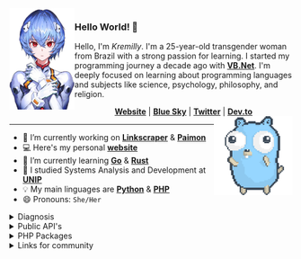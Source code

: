 <img align="left" height="180px" align="right" src="rei-ayanami.png" alt="rei-ayanami avatar" />

<h3>Hello World! 👋</h3>

Hello, I'm *Kremilly*. I'm a 25-year-old transgender woman from Brazil with a strong passion for learning. I started my programming journey a decade ago with [**VB.Net**](https://en.wikipedia.org/wiki/Visual_Basic_(.NET)). I'm deeply focused on learning about programming languages and subjects like science, psychology, philosophy, and religion.

<div align="center">
  <b><a href="https://kremilly.com">Website</a></b> | 
  <b><a href="https://bsky.app/profile/kremilly.bsky.social">Blue Sky</a></b> | 
  <b><a href="https://twitter.com/import_kremilly">Twitter</a></b> | 
  <b><a href="https://dev.to/kremilly">Dev.to</a></b>
</div>

<img align="right" width="140px" src="dancing-gopher.gif" alt="gopher dancing" />

<!--<img align="right" src="https://github-readme-stats.vercel.app/api/top-langs/?username=kremilly&layout=donut&theme=transparent&hide_border=true&hide=css" />-->

<hr>

- 🔭 I’m currently working on [**Linkscraper**](https://github.com/Kremilly/linkscraper) & [**Paimon**](https://github.com/AgiosLux/Paimon)
- 💻 Here's my personal [**website**](https://kremilly.com)
- 🌱 I’m currently learning [**Go**](https://go.dev) & [**Rust**](https://rust-lang.com)
- 🏫 I studied Systems Analysis and Development at [**UNIP**](http://www.unip.br)
- 💡 My main linguages are [**Python**](https://python.org) & [**PHP**](https://php.net)
- 😄 Pronouns: `She/Her`
<!--- ⚡ Fun fact: I learned to program to forget an ex-girlfriend I had when I was 15 years old.-->

<details>
  <summary>Diagnosis</summary>
  
  <ul>
    <li>
      <b><a href="https://en.wikipedia.org/wiki/Cerebral_palsy">Cerebal Palsy spastic quadriplegia (CID G 80.0)</a></b>
    </li>
    <li>
      <b><a href="https://en.wikipedia.org/wiki/Muscular_dystrophy">Muscular Distrophy (CID G 71.0)</a></b>
    </li>
    <li>
      <b><a href="https://en.wikipedia.org/wiki/Bipolar_disorder">Bipolar Disorder (CID F 31)</a></b>
    </li>
    <li>
      <b><a href="https://en.wikipedia.org/wiki/Autism_spectrum">Autism spectrum (CID 6A02.0)</a></b>
    </li>
  </ul>
</details>

<details>
  <summary>Public API's</summary>
  
  <ul>
    <li>
      <b><a href="https://github.com/AgiosLux/pdfThumb">pdfThumb</a></b>
    </li>
    <li>
      <b><a href="https://github.com/kremilly/ghPinnedAPI">ghPinnedAPI</a></b>
    </li>
  </ul>
</details>

<details>
  <summary>PHP Packages</summary>
  
  <ul>
    <li>
      <b><a href="https://github.com/AgiosLux/phpRouter">phpRouter</a></b>
    </li>
  </ul>
</details>

<details>
  <summary>Links for community</summary>
  
  <ul>
    <li>
      <b><a href="https://github.com/kremilly/rust-vscode-extensions">Rust Essentials for VSCode</a></b>
    </li>
    <li>
      <b><a href="https://github.com/kremilly/git4noobs">Git for Noobs</a></b>
    </li>
    <li>
      <b><a href="https://dev.to/kremilly/how-to-added-pinned-repos-in-your-portfolio-or-website-3agg">How to add pinned repos in your portfolio or website? [Article]</a></b>
    </li>
  </ul>
</details>

<!--
<div align="left";>
  <a href="https://php.net"><img src="https://img.shields.io/badge/php-%23777BB4.svg?style=for-the-badge&logo=php&logoColor=white" /></a>
  <a href="https://developer.mozilla.org/en-US/docs/Web/JavaScript"><img src="https://img.shields.io/badge/javascript-%23323330.svg?style=for-the-badge&logo=javascript&logoColor=%23F7DF1E" /></a>
  <a href="https://www.python.org"><img src="https://img.shields.io/badge/python-3670A0?style=for-the-badge&logo=python&logoColor=ffdd54" /></a>
  <a href="https://learn.microsoft.com/pt-br/dotnet/csharp"><img src="https://img.shields.io/badge/c%23-%23239120.svg?style=for-the-badge&logo=c-sharp&logoColor=white" /></a>
  <a href="https://go.dev"><img src="https://img.shields.io/badge/go-%2300ADD8.svg?style=for-the-badge&logo=go&logoColor=white" /></a>
  <a href="https://rust-lang.com"><img src="https://img.shields.io/badge/rust-%23000000.svg?style=for-the-badge&logo=rust&logoColor=white" /><a>
</div>
---

<details>
  <summary>See view complete my stack</summary>
  
  #### Frameworks
  
  <div align="left";>
    <a href="https://laravel.com"><img src="https://img.shields.io/badge/laravel-%23FF2D20.svg?style=for-the-badge&logo=laravel&logoColor=white" /></a>
    <a href="https://www.electronjs.org"><img src="https://img.shields.io/badge/Electron-191970?style=for-the-badge&logo=Electron&logoColor=white" /></a>
    <a href="https://tauri.app"><img src="https://img.shields.io/badge/tauri-%2324C8DB.svg?style=for-the-badge&logo=tauri&logoColor=%23FFFFFF" /></a>
    <a href="https://vuejs.org" target="_balnk"><img src="https://img.shields.io/badge/vuejs-%2335495e.svg?style=for-the-badge&logo=vuedotjs&logoColor=%234FC08D" /></a>
    <a href="https://tailwindcss.com"><img src="https://img.shields.io/badge/tailwindcss-%2338B2AC.svg?style=for-the-badge&logo=tailwind-css&logoColor=white" /></a>
    <a href="https://getbootstrap.com"><img src="https://img.shields.io/badge/bootstrap-%238511FA.svg?style=for-the-badge&logo=bootstrap&logoColor=white" /></a>
  </div>
  
  #### Databases
  
  <div align="left";>
    <a href='https://www.mongodb.com/en-us'><img src='https://img.shields.io/badge/MongoDB-%234ea94b.svg?style=for-the-badge&logo=mongodb&logoColor=white' /></a>
    <a href="https://redis.io"><img src="https://img.shields.io/badge/redis-%23DD0031.svg?style=for-the-badge&logo=redis&logoColor=white" /></a>
    <a href="https://mysql.com"><img src="https://img.shields.io/badge/mysql-%2300f.svg?style=for-the-badge&logo=mysql&logoColor=white" /></a>
    <a href="https://postgresql.org"><img src="https://img.shields.io/badge/postgres-%23316192.svg?style=for-the-badge&logo=postgresql&logoColor=white" /></a>
    <a href="https://www.sqlite.org/index.html"><img src="https://img.shields.io/badge/sqlite-%2307405e.svg?style=for-the-badge&logo=sqlite&logoColor=white" /></a>
  </div>
  
  #### Misc
  
  <div align="left";>
    <a href='https://git-scm.com'><img src='https://img.shields.io/badge/git-%23F05033.svg?style=for-the-badge&logo=git&logoColor=white' /></a>
    <a href="https://docker.com"><img src="https://img.shields.io/badge/docker-%230db7ed.svg?style=for-the-badge&logo=docker&logoColor=white" /></a>
  </div>
  
  #### System's
  
  <div align="left";>
    <a href="https://www.microsoft.com/en-us/windows"><img src="https://img.shields.io/badge/Windows-0078D6?style=for-the-badge&logo=windows&logoColor=white" /></a>
    <a href="https://ubuntu.com"><img src="https://img.shields.io/badge/Ubuntu-E95420?style=for-the-badge&logo=ubuntu&logoColor=white" /></a>
  </div>
</details>
-->
